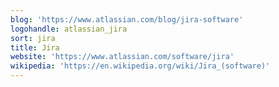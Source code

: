 ```yaml
---
blog: 'https://www.atlassian.com/blog/jira-software'
logohandle: atlassian_jira
sort: jira
title: Jira
website: 'https://www.atlassian.com/software/jira'
wikipedia: 'https://en.wikipedia.org/wiki/Jira_(software)'
---
```

